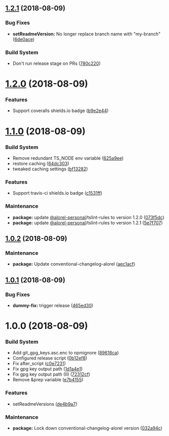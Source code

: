 ## [1.2.1](https://github.com/Alorel/semantic-release-alorel/compare/1.2.0...1.2.1) (2018-08-09)


### Bug Fixes

* **setReadmeVersion:** No longer replace branch name with "my-branch" ([6de0ace](https://github.com/Alorel/semantic-release-alorel/commit/6de0ace))


### Build System

* Don't run release stage on PRs ([780c220](https://github.com/Alorel/semantic-release-alorel/commit/780c220))

# [1.2.0](https://github.com/Alorel/semantic-release-alorel/compare/1.1.0...1.2.0) (2018-08-09)


### Features

* Support coveralls shields.io badge ([b9e2e44](https://github.com/Alorel/semantic-release-alorel/commit/b9e2e44))

# [1.1.0](https://github.com/Alorel/semantic-release-alorel/compare/1.0.2...1.1.0) (2018-08-09)


### Build System

* Remove redundant TS_NODE env variable ([625a9ee](https://github.com/Alorel/semantic-release-alorel/commit/625a9ee))
* restore caching ([64dc303](https://github.com/Alorel/semantic-release-alorel/commit/64dc303))
* tweaked caching settings ([bf13282](https://github.com/Alorel/semantic-release-alorel/commit/bf13282))


### Features

* Support travis-ci shields.io badge ([c1531ff](https://github.com/Alorel/semantic-release-alorel/commit/c1531ff))


### Maintenance

* **package:** update [@alorel-personal](https://github.com/alorel-personal)/tslint-rules to version 1.2.0 ([073f5dc](https://github.com/Alorel/semantic-release-alorel/commit/073f5dc))
* **package:** update [@alorel-personal](https://github.com/alorel-personal)/tslint-rules to version 1.2.1 ([5e7f707](https://github.com/Alorel/semantic-release-alorel/commit/5e7f707))

## [1.0.2](https://github.com/Alorel/semantic-release-alorel/compare/1.0.1...1.0.2) (2018-08-09)


### Maintenance

* **package:** Update conventional-changelog-alorel ([aec1acf](https://github.com/Alorel/semantic-release-alorel/commit/aec1acf))

## [1.0.1](https://github.com/Alorel/semantic-release-alorel/compare/1.0.0...1.0.1) (2018-08-09)


### Bug Fixes

* **dummy-fix:** trigger release ([465ed30](https://github.com/Alorel/semantic-release-alorel/commit/465ed30))

# 1.0.0 (2018-08-09)


### Build System

* Add git_gpg_keys.asc.enc to npmignore ([89618ca](https://github.com/Alorel/semantic-release-alorel/commit/89618ca))
* Configured release script ([0b12ef8](https://github.com/Alorel/semantic-release-alorel/commit/0b12ef8))
* Fix after_script ([c0e7231](https://github.com/Alorel/semantic-release-alorel/commit/c0e7231))
* Fix gpg key output path ([1d1a4e1](https://github.com/Alorel/semantic-release-alorel/commit/1d1a4e1))
* Fix gpg key output path (II) ([72312cf](https://github.com/Alorel/semantic-release-alorel/commit/72312cf))
* Remove &prep variable ([e7b4155](https://github.com/Alorel/semantic-release-alorel/commit/e7b4155))


### Features

* setReadmeVersions ([de4b9a7](https://github.com/Alorel/semantic-release-alorel/commit/de4b9a7))


### Maintenance

* **package:** Lock down conventional-changelog-alorel version ([032a94c](https://github.com/Alorel/semantic-release-alorel/commit/032a94c))
